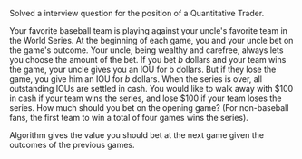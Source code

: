 Solved a interview question for the position of a Quantitative Trader.

Your favorite baseball team is playing against your uncle's favorite team in the
World Series. At the beginning of each game, you and your uncle bet on the game's outcome.
Your uncle, being wealthy and carefree, always lets you choose the amount of the bet. If
you bet $b$ dollars and your team wins the game, your uncle gives you an IOU for b dollars.
But if they lose the game, you give him an IOU for $b$ dollars. When the series is over, all
outstanding IOUs are settled in cash. You would like to walk away with $100 in cash if your
team wins the series, and lose $100 if your team loses the series. How much should you bet
on the opening game? (For non-baseball fans, the first team to win a total of four games
wins the series).

Algorithm gives the value you should bet at the next game given the outcomes of the previous games.
